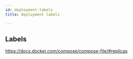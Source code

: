 ```yaml
---
id: deployment-labels
title: Deployment labels

---
```


## Labels

<https://docs.docker.com/compose/compose-file/#replicas>
